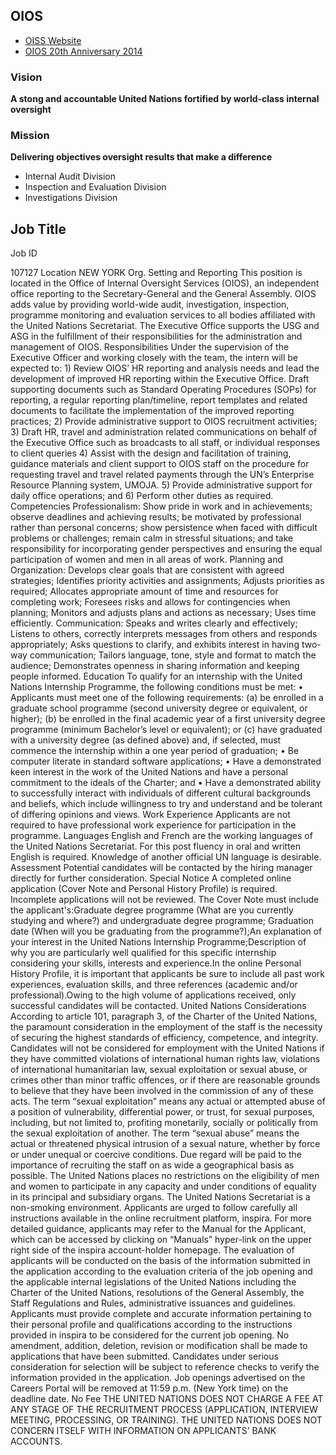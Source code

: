 ## OIOS

* [OISS Website](https://oios.un.org/)
* [OIOS 20th Anniversary 2014](https://www.youtube.com/watch?v=uWg_NSkz08o) 
### Vision
**A stong and accountable United Nations fortified by world-class internal oversight**

### Mission
**Delivering objectives oversight results that make a difference**
   * Internal Audit Division
   * Inspection and Evaluation Division
   * Investigations Division
	
## Job Title
Job ID
 
107127
Location
NEW YORK
Org. Setting and Reporting
This position is located in the Office of Internal Oversight Services (OIOS), an independent office reporting to the Secretary-General and the General Assembly. OIOS adds value by providing world-wide audit, investigation, inspection, programme monitoring and evaluation services to all bodies affiliated with the United Nations Secretariat. The Executive Office supports the USG and ASG in the fulfillment of their responsibilities for the administration and management of OIOS.
Responsibilities
Under the supervision of the Executive Officer and working closely with the team, the intern will be expected to: 1) Review OIOS’ HR reporting and analysis needs and lead the development of improved HR reporting within the Executive Office. Draft supporting documents such as Standard Operating Procedures (SOPs) for reporting, a regular reporting plan/timeline, report templates and related documents to facilitate the implementation of the improved reporting practices; 2) Provide administrative support to OIOS recruitment activities; 3) Draft HR, travel and administration related communications on behalf of the Executive Office such as broadcasts to all staff, or individual responses to client queries 4) Assist with the design and facilitation of training, guidance materials and client support to OIOS staff on the procedure for requesting travel and travel related payments through the UN’s Enterprise Resource Planning system, UMOJA. 5) Provide administrative support for daily office operations; and 6) Perform other duties as required.
Competencies
Professionalism: Show pride in work and in achievements; observe deadlines and achieving results; be motivated by professional rather than personal concerns; show persistence when faced with difficult problems or challenges; remain calm in stressful situations; and take responsibility for incorporating gender perspectives and ensuring the equal participation of women and men in all areas of work. Planning and Organization: Develops clear goals that are consistent with agreed strategies; Identifies priority activities and assignments; Adjusts priorities as required; Allocates appropriate amount of time and resources for completing work; Foresees risks and allows for contingencies when planning; Monitors and adjusts plans and actions as necessary; Uses time efficiently. Communication: Speaks and writes clearly and effectively; Listens to others, correctly interprets messages from others and responds appropriately; Asks questions to clarify, and exhibits interest in having two-way communication; Tailors language, tone, style and format to match the audience; Demonstrates openness in sharing information and keeping people informed.
Education
To qualify for an internship with the United Nations Internship Programme, the following conditions must be met: • Applicants must meet one of the following requirements: (a) be enrolled in a graduate school programme (second university degree or equivalent, or higher); (b) be enrolled in the final academic year of a first university degree programme (minimum Bachelor’s level or equivalent); or (c) have graduated with a university degree (as defined above) and, if selected, must commence the internship within a one year period of graduation; • Be computer literate in standard software applications; • Have a demonstrated keen interest in the work of the United Nations and have a personal commitment to the ideals of the Charter; and • Have a demonstrated ability to successfully interact with individuals of different cultural backgrounds and beliefs, which include willingness to try and understand and be tolerant of differing opinions and views.
Work Experience
Applicants are not required to have professional work experience for participation in the programme.
Languages
English and French are the working languages of the United Nations Secretariat. For this post fluency in oral and written English is required. Knowledge of another official UN language is desirable.
Assessment
Potential candidates will be contacted by the hiring manager directly for further consideration.
Special Notice
A completed online application (Cover Note and Personal History Profile) is required. Incomplete applications will not be reviewed. The Cover Note must include the applicant's:Graduate degree programme (What are you currently studying and where?) and undergraduate degree programme; Graduation date (When will you be graduating from the programme?);An explanation of your interest in the United Nations Internship Programme;Description of why you are particularly well qualified for this specific internship considering your skills, interests and experience.In the online Personal History Profile, it is important that applicants be sure to include all past work experiences, evaluation skills, and three references (academic and/or professional).Owing to the high volume of applications received, only successful candidates will be contacted.
United Nations Considerations
According to article 101, paragraph 3, of the Charter of the United Nations, the paramount consideration in the employment of the staff is the necessity of securing the highest standards of efficiency, competence, and integrity. Candidates will not be considered for employment with the United Nations if they have committed violations of international human rights law, violations of international humanitarian law, sexual exploitation or sexual abuse, or crimes other than minor traffic offences, or if there are reasonable grounds to believe that they have been involved in the commission of any of these acts. The term “sexual exploitation” means any actual or attempted abuse of a position of vulnerability, differential power, or trust, for sexual purposes, including, but not limited to, profiting monetarily, socially or politically from the sexual exploitation of another. The term “sexual abuse” means the actual or threatened physical intrusion of a sexual nature, whether by force or under unequal or coercive conditions. Due regard will be paid to the importance of recruiting the staff on as wide a geographical basis as possible. The United Nations places no restrictions on the eligibility of men and women to participate in any capacity and under conditions of equality in its principal and subsidiary organs. The United Nations Secretariat is a non-smoking environment. Applicants are urged to follow carefully all instructions available in the online recruitment platform, inspira. For more detailed guidance, applicants may refer to the Manual for the Applicant, which can be accessed by clicking on “Manuals” hyper-link on the upper right side of the inspira account-holder homepage. The evaluation of applicants will be conducted on the basis of the information submitted in the application according to the evaluation criteria of the job opening and the applicable internal legislations of the United Nations including the Charter of the United Nations, resolutions of the General Assembly, the Staff Regulations and Rules, administrative issuances and guidelines. Applicants must provide complete and accurate information pertaining to their personal profile and qualifications according to the instructions provided in inspira to be considered for the current job opening. No amendment, addition, deletion, revision or modification shall be made to applications that have been submitted. Candidates under serious consideration for selection will be subject to reference checks to verify the information provided in the application. Job openings advertised on the Careers Portal will be removed at 11:59 p.m. (New York time) on the deadline date.
No Fee
THE UNITED NATIONS DOES NOT CHARGE A FEE AT ANY STAGE OF THE RECRUITMENT PROCESS (APPLICATION, INTERVIEW MEETING, PROCESSING, OR TRAINING). THE UNITED NATIONS DOES NOT CONCERN ITSELF WITH INFORMATION ON APPLICANTS’ BANK ACCOUNTS.

